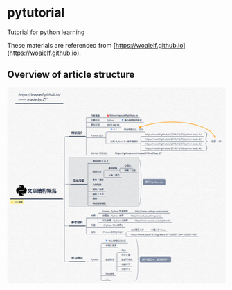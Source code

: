 # pytutorial
Tutorial for python learning

These materials are referenced from [https://woaielf.github.io](https://woaielf.github.io).

## Overview of article structure
![Overview of article structure](文章结构概览.png)
